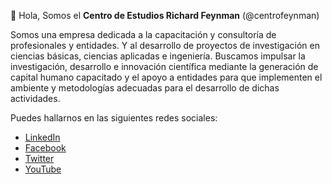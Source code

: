 👋 Hola, Somos el **Centro de Estudios Richard Feynman** (@centrofeynman)

Somos una empresa dedicada a la capacitación y consultoría de profesionales y entidades. Y al desarrollo de proyectos de investigación en ciencias básicas, ciencias aplicadas e ingeniería. Buscamos impulsar la investigación, desarrollo e innovación científica mediante la generación de capital humano capacitado y el apoyo a entidades para que implementen el ambiente y metodologías adecuadas para el desarrollo de dichas actividades.

Puedes hallarnos en las siguientes redes sociales:

- [LinkedIn](https://www.linkedin.com/in/centro-de-estudios-richard-feynman/)
- [Facebook](https://www.facebook.com/centrofeynman)
- [Twitter](https://twitter.com/centrofeynman)
- [YouTube](https://www.youtube.com/channel/UCZZhEPVlXA8RNlX6k9E8kEA)

<!---
centrofeynman/centrofeynman is a ✨ special ✨ repository because its `README.md` (this file) appears on your GitHub profile.
You can click the Preview link to take a look at your changes.
--->

